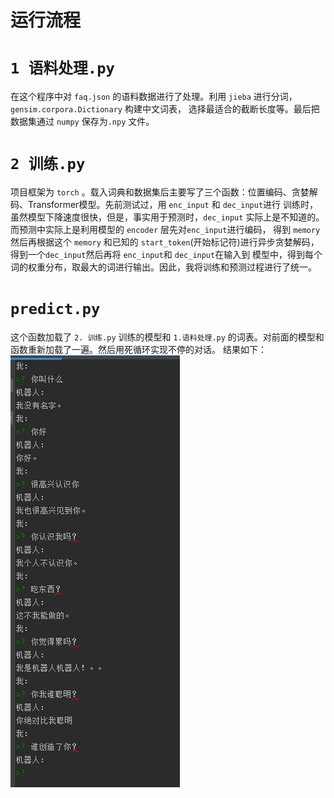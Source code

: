 运行流程
===
# `1 语料处理.py`
在这个程序中对 `faq.json` 的语料数据进行了处理。利用 `jieba` 进行分词，`gensim.corpora.Dictionary` 构建中文词表，
选择最适合的截断长度等。最后把数据集通过 `numpy` 保存为`.npy` 文件。
# `2 训练.py`
项目框架为 `torch` 。载入词典和数据集后主要写了三个函数：位置编码、贪婪解码、Transformer模型。先前测试过，用 `enc_input` 和 `dec_input`进行
训练时，虽然模型下降速度很快，但是，事实用于预测时，`dec_input` 实际上是不知道的。而预测中实际上是利用模型的 `encoder` 层先对`enc_input`进行编码，
得到 `memory` 然后再根据这个 `memory` 和已知的 `start_token`(开始标记符)进行异步贪婪解码，得到一个`dec_input`然后再将 `enc_input`和 `dec_input`在输入到
模型中，得到每个词的权重分布，取最大的词进行输出。因此，我将训练和预测过程进行了统一。
# `predict.py`
这个函数加载了 `2. 训练.py` 训练的模型和 `1.语料处理.py` 的词表。对前面的模型和函数重新加载了一遍。然后用死循环实现不停的对话。
结果如下：
![](https://github.com/Code-ZYJ/AI-project/blob/main/%E9%97%B2%E8%81%8A%E6%9C%BA%E5%99%A8%E4%BA%BA/%E7%BB%93%E6%9E%9C.png)
